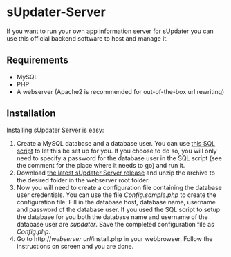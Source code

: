 # sUpdater-Server
If you want to run your own app information server for sUpdater you can use this official backend software to host and manage it.

## Requirements
- MySQL
- PHP
- A webserver (Apache2 is recommended for out-of-the-box url rewriting)

## Installation
Installing sUpdater Server is easy:
1. Create a MySQL database and a database user. You can use [this SQL script](https://gist.github.com/SlimSoftware/0cbec5cafb9283857a1fdb79613f4a6d) to let this be set up for you. If you choose to do so, you will only need to specify a password for the database user in the SQL script (see the comment for the place where it needs to go) and run it.
2. Download [the latest sUpdater Server release](https://github.com/SlimSoftware/sUpdater-Server/releases) and unzip the archive to the desired folder in the webserver root folder.
3. Now you will need to create a configuration file containing the database user credentials. You can use the file *Config.sample.php* to create the configuration file. Fill in the database host, database name, username and password of the database user. If you used the SQL script to setup the database for you both the database name and username of the database user are *supdater*. Save the completed configuration file as *Config.php*.
4. Go to http://*webserver url*/install.php in your webbrowser. Follow the instructions on screen and you are done.
